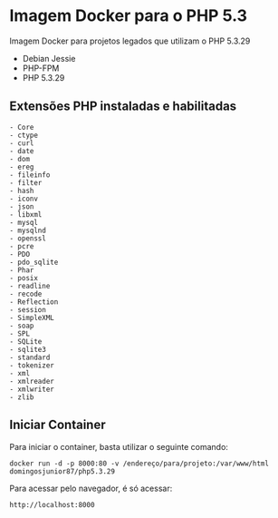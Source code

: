 # Imagem Docker para o PHP 5.3
Imagem Docker para projetos legados que utilizam o PHP 5.3.29

   -  Debian Jessie
   -  PHP-FPM
   -  PHP 5.3.29

## Extensões PHP instaladas e habilitadas
    - Core
    - ctype
    - curl
    - date
    - dom
    - ereg
    - fileinfo
    - filter
    - hash
    - iconv
    - json
    - libxml
    - mysql
    - mysqlnd
    - openssl
    - pcre
    - PDO
    - pdo_sqlite
    - Phar
    - posix
    - readline
    - recode
    - Reflection
    - session
    - SimpleXML
    - soap
    - SPL
    - SQLite
    - sqlite3
    - standard
    - tokenizer
    - xml
    - xmlreader
    - xmlwriter
    - zlib

## Iniciar Container
Para iniciar o container, basta utilizar o seguinte comando:

    docker run -d -p 8000:80 -v /endereço/para/projeto:/var/www/html domingosjunior87/php5.3.29

Para acessar pelo navegador, é só acessar:

    http://localhost:8000
